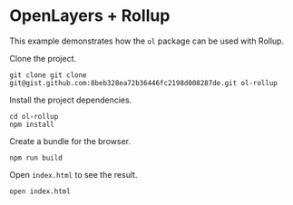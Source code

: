 # OpenLayers + Rollup

This example demonstrates how the `ol` package can be used with Rollup.

Clone the project.

    git clone git clone git@gist.github.com:8beb328ea72b36446fc2198d008287de.git ol-rollup

Install the project dependencies.

    cd ol-rollup
    npm install

Create a bundle for the browser.

    npm run build

Open `index.html` to see the result.

    open index.html
